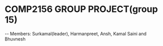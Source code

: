 # COMP2156 GROUP PROJECT(group 15)
-- Members: Surkamal(leader), Harmanpreet, Ansh, Kamal Saini and Bhuvnesh 

